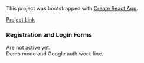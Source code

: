 This project was bootstrapped with [Create React App](https://github.com/facebook/create-react-app).

[Project Link](https://easyshop2.netlify.app)

### Registration and Login Forms

Are not active yet.<br />
Demo mode and Google auth work fine.



